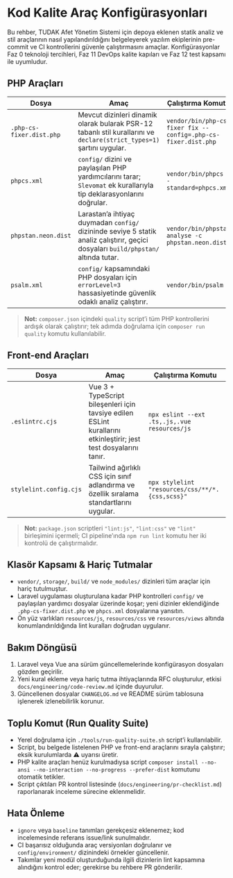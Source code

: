 # Kod Kalite Araç Konfigürasyonları

Bu rehber, TUDAK Afet Yönetim Sistemi için depoya eklenen statik analiz ve stil araçlarının nasıl yapılandırıldığını belgeleyerek
yazılım ekiplerinin pre-commit ve CI kontrollerini güvenle çalıştırmasını amaçlar. Konfigürasyonlar Faz 0 teknoloji tercihleri,
Faz 11 DevOps kalite kapıları ve Faz 12 test kapsamı ile uyumludur.

## PHP Araçları

| Dosya | Amaç | Çalıştırma Komutu |
| --- | --- | --- |
| `.php-cs-fixer.dist.php` | Mevcut dizinleri dinamik olarak bularak PSR-12 tabanlı stil kurallarını ve `declare(strict_types=1)` şartını uygular. | `vendor/bin/php-cs-fixer fix --config=.php-cs-fixer.dist.php` |
| `phpcs.xml` | `config/` dizini ve paylaşılan PHP yardımcılarını tarar; `Slevomat` ek kurallarıyla tip deklarasyonlarını doğrular. | `vendor/bin/phpcs --standard=phpcs.xml` |
| `phpstan.neon.dist` | Larastan’a ihtiyaç duymadan `config/` dizininde seviye 5 statik analiz çalıştırır, geçici dosyaları `build/phpstan/` altında tutar. | `vendor/bin/phpstan analyse -c phpstan.neon.dist` |
| `psalm.xml` | `config/` kapsamındaki PHP dosyaları için `errorLevel=3` hassasiyetinde güvenlik odaklı analiz çalıştırır. | `vendor/bin/psalm` |

> **Not:** `composer.json` içindeki `quality` script’i tüm PHP kontrollerini ardışık olarak çalıştırır; tek adımda doğrulama için `composer run quality` komutu kullanılabilir.

## Front-end Araçları

| Dosya | Amaç | Çalıştırma Komutu |
| --- | --- | --- |
| `.eslintrc.cjs` | Vue 3 + TypeScript bileşenleri için tavsiye edilen ESLint kurallarını etkinleştirir; jest test dosyalarını tanır. | `npx eslint --ext .ts,.js,.vue resources/js` |
| `stylelint.config.cjs` | Tailwind ağırlıklı CSS için sınıf adlandırma ve özellik sıralama standartlarını uygular. | `npx stylelint "resources/css/**/*.{css,scss}"` |

> **Not:** `package.json` scriptleri `"lint:js"`, `"lint:css"` ve `"lint"` birleşimini içermeli; CI pipeline’ında `npm run lint`
> komutu her iki kontrolü de çalıştırmalıdır.

## Klasör Kapsamı & Hariç Tutmalar

- `vendor/`, `storage/`, `build/` ve `node_modules/` dizinleri tüm araçlar için hariç tutulmuştur.
- Laravel uygulaması oluşturulana kadar PHP kontrolleri `config/` ve paylaşılan yardımcı dosyalar üzerinde koşar; yeni dizinler eklendiğinde `.php-cs-fixer.dist.php` ve `phpcs.xml` dosyalarına yansıtın.
- Ön yüz varlıkları `resources/js`, `resources/css` ve `resources/views` altında konumlandırıldığında lint kuralları doğrudan uygulanır.

## Bakım Döngüsü

1. Laravel veya Vue ana sürüm güncellemelerinde konfigürasyon dosyaları gözden geçirilir.
2. Yeni kural ekleme veya hariç tutma ihtiyaçlarında RFC oluşturulur, etkisi `docs/engineering/code-review.md` içinde duyurulur.
3. Güncellenen dosyalar `CHANGELOG.md` ve README sürüm tablosuna işlenerek izlenebilirlik korunur.

## Toplu Komut (Run Quality Suite)

- Yerel doğrulama için `./tools/run-quality-suite.sh` script’i kullanılabilir.
- Script, bu belgede listelenen PHP ve front-end araçlarını sırayla çalıştırır; eksik kurulumlarda ⚠️ uyarısı üretir.
- PHP kalite araçları henüz kurulmadıysa script `composer install --no-ansi --no-interaction --no-progress --prefer-dist` komutunu otomatik tetikler.
- Script çıktıları PR kontrol listesinde (`docs/engineering/pr-checklist.md`) raporlanarak inceleme sürecine eklenmelidir.

## Hata Önleme

- `ignore` veya `baseline` tanımları gerekçesiz eklenemez; kod incelemesinde referans issue/link sunulmalıdır.
- CI başarısız olduğunda araç versiyonları doğrulanır ve `config/environment/` dizinindeki örnekler güncellenir.
- Takımlar yeni modül oluşturduğunda ilgili dizinlerin lint kapsamına alındığını kontrol eder; gerekirse bu rehbere PR gönderilir.
